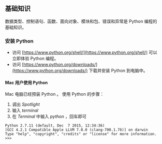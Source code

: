 ## 基础知识 ##
数据类型、控制语句、函数、面向对象、模块和包、错误和异常是 Python 编程的基础知识。

### 安装 Python ###

- 访问 [https://www.python.org/shell/](https://www.python.org/shell/) 可以立即体验 Python 编程。
- 访问 [https://www.python.org/downloads/](https://www.python.org/downloads/) 下载并安装 Python 到电脑中。

#### Mac 用户使用 Python ####
Mac 电脑已经预装 Python 。
使用 Python 的步骤：

1. 调出 _Spotlight_
2. 输入 _terminal_
3. 在 _Terminal_ 中输入 _python_ ，回车即可

```
Python 2.7.11 (default, Dec  7 2015, 12:34:36) 
[GCC 4.2.1 Compatible Apple LLVM 7.0.0 (clang-700.1.76)] on darwin
Type "help", "copyright", "credits" or "license" for more information.
>>>
```
